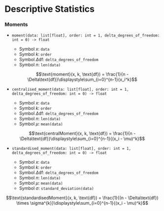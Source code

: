 # Descriptive Statistics


### Moments

- `moment(data: list[float], order: int = 1, delta_degrees_of_freedom: int = 0) -> float`

    - Symbol $x$: `data`
    - Symbol $k$: `order`
    - Symbol $\Delta\text{df}$: `delta_degrees_of_freedom`
    - Symbol $n$: `len(data)`

$$\text{moment}(x, k, \text{df}) = \frac{1}{n - \Delta\text{df}}\displaystyle\sum_{i=0}^{n-1}{x_i^k}$$

- `centralised_moment(data: list[float], order: int = 1, delta_degrees_of_freedom: int = 0) -> float`

    - Symbol $x$: `data`
    - Symbol $k$: `order`
    - Symbol $\Delta\text{df}$: `delta_degrees_of_freedom`
    - Symbol $n$: `len(data)`
    - Symbol $\mu$: `mean(data)`

$$\text{centralMoment}(x, k, \text{df}) = \frac{1}{n - \Delta\text{df}}\displaystyle\sum_{i=0}^{n-1}{(x_i - \mu)^k}$$

- `standardised_moment(data: list[float], order: int = 1, delta_degrees_of_freedom: int = 0) -> float`

    - Symbol $x$: `data`
    - Symbol $k$: `order`
    - Symbol $\Delta\text{df}$: `delta_degrees_of_freedom`
    - Symbol $n$: `len(data)`
    - Symbol $\mu$: `mean(data)`
    - Symbol $\sigma$: `standard_deviation(data)`

$$\text{standardisedMoment}(x, k, \text{df}) = \frac{1}{(n - \Delta\text{df}) \times \sigma^{k}}\displaystyle\sum_{i=0}^{n-1}{(x_i - \mu)^k}$$

